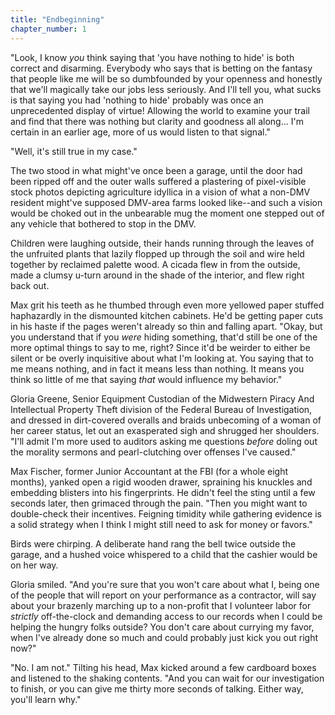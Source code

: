 ```yaml
---
title: "Endbeginning"
chapter_number: 1
---
```


"Look, I know _you_ think saying that 'you have nothing to hide' is both correct and disarming. Everybody who says that is betting on the fantasy that people like me will be so dumbfounded by your openness and honestly that we'll magically take our jobs less seriously. And I'll tell you, what sucks is that saying you had 'nothing to hide' probably was once an unprecedented display of virtue! Allowing the world to examine your trail and find that there was nothing but clarity and goodness all along... I'm certain in an earlier age, more of us would listen to that signal."

"Well, it's still true in my case."

The two stood in what might've once been a garage, until the door had been ripped off and the outer walls suffered a plastering of pixel-visible stock photos depicting agriculture idyllica in a vision of what a non-DMV resident might've supposed DMV-area farms looked like--and such a vision would be choked out in the unbearable mug the moment one stepped out of any vehicle that bothered to stop in the DMV. 

Children were laughing outside, their hands running through the leaves of the unfruited plants that lazily flopped up through the soil and wire held together by reclaimed palette wood. A cicada flew in from the outside, made a clumsy u-turn around in the shade of the interior, and flew right back out.

Max grit his teeth as he thumbed through even more yellowed paper stuffed haphazardly in the dismounted kitchen cabinets. He'd be getting paper cuts in his haste if the pages weren't already so thin and falling apart. "Okay, but you understand that if you _were_ hiding something, that'd still be one of the more optimal things to say to me, right? Since it'd be weirder to either be silent or be overly inquisitive about what I'm looking at. You saying that to me means nothing, and in fact it means less than nothing. It means you think so little of me that saying _that_ would influence my behavior."

Gloria Greene, Senior Equipment Custodian of the Midwestern Piracy And Intellectual Property Theft division of the Federal Bureau of Investigation, and dressed in dirt-covered overalls and braids unbecoming of a woman of her career status, let out an exasperated sigh and shrugged her shoulders. "I'll admit I'm more used to auditors asking me questions _before_ doling out the morality sermons and pearl-clutching over offenses I've caused."

Max Fischer, former Junior Accountant at the FBI (for a whole eight months), yanked open a rigid wooden drawer, spraining his knuckles and embedding blisters into his fingerprints. He didn't feel the sting until a few seconds later, then grimaced through the pain. "Then you might want to double-check their incentives. Feigning timidity while gathering evidence is a solid strategy when I think I might still need to ask for money or favors."

Birds were chirping. A deliberate hand rang the bell twice outside the garage, and a hushed voice whispered to a child that the cashier would be on her way.

Gloria smiled. "And you're sure that you won't care about what I, being one of the people that will report on your performance as a contractor, will say about your brazenly marching up to a non-profit that I volunteer labor for _strictly_ off-the-clock and demanding access to our records when I could be helping the hungry folks outside? You don't care about currying my favor, when I've already done so much and could probably just kick you out right now?"

"No. I am not." Tilting his head, Max kicked around a few cardboard boxes and listened to the shaking contents. "And you can wait for our investigation to finish, or you can give me thirty more seconds of talking. Either way, you'll learn why."